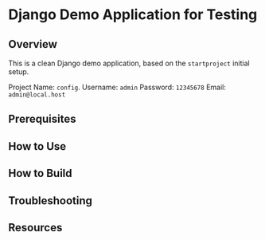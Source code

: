# Django Demo Application for Testing

## Overview

This is a clean Django demo application, based on the `startproject` initial setup. 

Project Name: `config`.
Username: `admin`
Password: `12345678`
Email: `admin@local.host`

## Prerequisites
## How to Use
## How to Build
## Troubleshooting
## Resources
